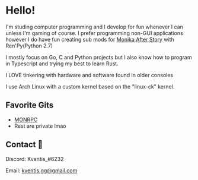 
# Hello!

I'm studing computer programming and I develop for fun whenever I can unless I'm gaming of course. 
I prefer programming non-GUI applications however I do have fun creating sub mods for [Monika After Story](https://github.com/Monika-After-Story/MonikaModDev) with Ren'Py(Python 2.7)

I mostly focus on Go, C and Python projects but I also know how to program in Typescript and trying my best to learn Rust.

I LOVE tinkering with hardware and software found in older consoles

I use Arch Linux with a custom kernel based on the "linux-ck" kernel.

## Favorite Gits

- [MONRPC](https://github.com/ImKventis/MONRPC)
- Rest are private lmao

## Contact 🥥

Discord: Kventis_#6232

Email: kventis.gg@gmail.com

